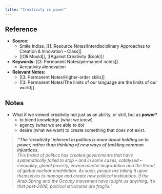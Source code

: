 ```yaml
---
title: "Creativity is power"
---
```

## Reference
- **Source:** 
	- Smile Indias, [[1. Resource Notes/Interdisciplinary Approaches to Creation & Innovation - Class]]
	- [[Oli Mould]], [[Against Creativity (Book)]]
- **Keywords:** [[3. Permanent Notes/permanent notes]]
	- #creativity #innovation 
- **Relevant Notes:**
	- [[3. Permanent Notes/Higher-order skills]]
	- [[3. Permanent Notes/The limits of our language are the limits of our world]]
## Notes
- What if we viewed creativity not just as an ability, or skill, but as **power**?
	- to blend knowledge (what we know)
	- agency (what we are able to do)
	- desire (what we want) to create something that does not exist.
> **_“The ‘creativity’ inherent in politics is more about holding on to power, rather than thinking of new ways of tackling common injustices._**  
> _This brand of politics has created governments that have systematically failed to stop – and in some cases, catalysed – inequality, global poverty, environmental degradation and the threat of global nuclear annihilation. As such, people are taking it upon themselves to manage and create new political institutions. If the Arab Spring and the Occupy movement have taught us anything, it’s that post-2008, political structures are fragile.”_